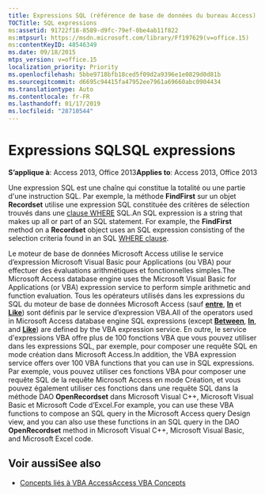 ```yaml
---
title: Expressions SQL (référence de base de données du bureau Access)
TOCTitle: SQL expressions
ms:assetid: 91722f18-8589-d9fc-79ef-0be4ab11f822
ms:mtpsurl: https://msdn.microsoft.com/library/Ff197629(v=office.15)
ms:contentKeyID: 48546349
ms.date: 09/18/2015
mtps_version: v=office.15
localization_priority: Priority
ms.openlocfilehash: 5bbe9718bfb18ced5f09d2a9396e1e0829d0d81b
ms.sourcegitcommit: d6695c94415fa47952ee7961a69660abc0904434
ms.translationtype: Auto
ms.contentlocale: fr-FR
ms.lasthandoff: 01/17/2019
ms.locfileid: "28710544"
---
```

# <a name="sql-expressions"></a><span data-ttu-id="d4eca-102">Expressions SQL</span><span class="sxs-lookup"><span data-stu-id="d4eca-102">SQL expressions</span></span>

<span data-ttu-id="d4eca-103">**S’applique à**: Access 2013, Office 2013</span><span class="sxs-lookup"><span data-stu-id="d4eca-103">**Applies to**: Access 2013, Office 2013</span></span>

<span data-ttu-id="d4eca-p101">Une expression SQL est une chaîne qui constitue la totalité ou une partie d'une instruction SQL. Par exemple, la méthode **FindFirst** sur un objet **Recordset** utilise une expression SQL constituée des critères de sélection trouvés dans une [clause WHERE](https://docs.microsoft.com/office/vba/access/Concepts/Structured-Query-Language/where-clause-microsoft-access-sql) SQL.</span><span class="sxs-lookup"><span data-stu-id="d4eca-p101">An SQL expression is a string that makes up all or part of an SQL statement. For example, the **FindFirst** method on a **Recordset** object uses an SQL expression consisting of the selection criteria found in an SQL [WHERE clause](https://docs.microsoft.com/office/vba/access/Concepts/Structured-Query-Language/where-clause-microsoft-access-sql).</span></span>

<span data-ttu-id="d4eca-106">Le moteur de base de données Microsoft Access utilise le service d’expression Microsoft Visual Basic pour Applications (ou VBA) pour effectuer des évaluations arithmétiques et fonctionnelles simples.</span><span class="sxs-lookup"><span data-stu-id="d4eca-106">The Microsoft Access database engine uses the Microsoft Visual Basic for Applications (or VBA) expression service to perform simple arithmetic and function evaluation.</span></span> <span data-ttu-id="d4eca-107">Tous les opérateurs utilisés dans les expressions du SQL du moteur de base de données Microsoft Access (sauf **[entre](https://docs.microsoft.com/office/vba/access/concepts/miscellaneous/and-operator)**, **[In](https://docs.microsoft.com/office/vba/access/concepts/miscellaneous/in-operator-microsoft-access-sql)** et **[Like](https://docs.microsoft.com/office/vba/access/Concepts/Structured-Query-Language/like-operator-microsoft-access-sql)**) sont définis par le service d’expression VBA.</span><span class="sxs-lookup"><span data-stu-id="d4eca-107">All of the operators used in Microsoft Access database engine SQL expressions (except **[Between](https://docs.microsoft.com/office/vba/access/concepts/miscellaneous/and-operator)**, **[In](https://docs.microsoft.com/office/vba/access/concepts/miscellaneous/in-operator-microsoft-access-sql)**, and **[Like](https://docs.microsoft.com/office/vba/access/Concepts/Structured-Query-Language/like-operator-microsoft-access-sql)**) are defined by the VBA expression service.</span></span> <span data-ttu-id="d4eca-108">En outre, le service d'expressions VBA offre plus de 100 fonctions VBA que vous pouvez utiliser dans les expressions SQL, par exemple, pour composer une requête SQL en mode création dans Microsoft Access.</span><span class="sxs-lookup"><span data-stu-id="d4eca-108">In addition, the VBA expression service offers over 100 VBA functions that you can use in SQL expressions.</span></span> <span data-ttu-id="d4eca-109">Par exemple, vous pouvez utiliser ces fonctions VBA pour composer une requête SQL de la requête Microsoft Access en mode Création, et vous pouvez également utiliser ces fonctions dans une requête SQL dans la méthode DAO **OpenRecordset** dans Microsoft Visual C++, Microsoft Visual Basic et Microsoft Code d’Excel.</span><span class="sxs-lookup"><span data-stu-id="d4eca-109">For example, you can use these VBA functions to compose an SQL query in the Microsoft Access query Design view, and you can also use these functions in an SQL query in the DAO **OpenRecordset** method in Microsoft Visual C++, Microsoft Visual Basic, and Microsoft Excel code.</span></span>

## <a name="see-also"></a><span data-ttu-id="d4eca-110">Voir aussi</span><span class="sxs-lookup"><span data-stu-id="d4eca-110">See also</span></span>

- [<span data-ttu-id="d4eca-111">Concepts liés à VBA Access</span><span class="sxs-lookup"><span data-stu-id="d4eca-111">Access VBA Concepts</span></span>](https://docs.microsoft.com/office/vba/access/concepts/miscellaneous/concepts-access-vba-reference)
